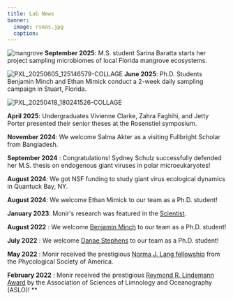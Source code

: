 ```yaml
---
title: Lab News
banner:
  image: rsmas.jpg 
  caption:
---
```


![mangrove](https://github.com/user-attachments/assets/3d266ced-28b0-4f5d-8907-b9b2e8ace915)
**September 2025**: M.S. student Sarina Baratta starts her project sampling microbiomes of local Florida mangrove ecosystems.

![PXL_20250605_125146579-COLLAGE](https://github.com/user-attachments/assets/475766c5-a02e-4882-ba3a-315c76ca7577)
**June 2025**: Ph.D. Students Benjamin Minch and Ethan Mimick conduct a 2-week daily sampling campaign in Stuart, Florida.

![PXL_20250418_180241526-COLLAGE](https://github.com/user-attachments/assets/bfc05a90-59be-4732-b040-a2657f4c6181)

**April 2025**: Undergraduates Vivienne Clarke, Zahra Faghihi, and Jetty Porter presented their senior theses at the Rosenstiel symposium.

**November 2024**: We welcome Salma Akter as a visiting Fullbright Scholar from Bangladesh.

**September 2024** : Congratulations! Sydney Schulz successfully defended her M.S. thesis on endogenous giant viruses in polar microeukaryotes!

**August 2024**: We got NSF funding to study giant virus ecological dynamics in Quantuck Bay, NY.

**August 2024**: We welcome Ethan Mimick to our team as a Ph.D. student!

**January 2023**: Monir's research was featured in the [Scientist](https://www.the-scientist.com/monir-moniruzzaman-studies-the-secrets-of-giant-viruses-70865).

**August 2022** : We welcome [Benjamin Minch](https://silly-rabanadas-868f73.netlify.app/author/benjamin-minch/) to our team as a Ph.D. student!

**July 2022** : We welcome [Danae Stephens](https://silly-rabanadas-868f73.netlify.app/author/danae-stephens/) to our team as a Ph.D. student!

**May 2022** : Monir received the prestigious [Norma J. Lang fellowship](https://www.psaalgae.org/norma-j-lang-fellowships) from the Phycological Society of America. 

**February 2022** : Monir received the prestigious [Reymond R. Lindemann Award](https://www.aslo.org/aslo-awards/2022-aslo-award-recipients/2022-lindeman-award-recipient/) by the Association of Sciences of Limnology and Oceanography (ASLO)!
**

